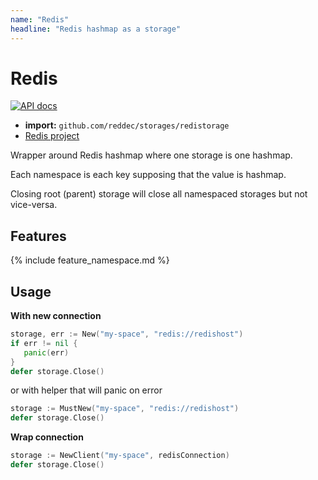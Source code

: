 ```yaml
---
name: "Redis"
headline: "Redis hashmap as a storage"
---
```

# Redis

[![API docs](https://godoc.org/github.com/reddec/storages/redistorage?status.svg)](http://godoc.org/github.com/reddec/storages/redistorage)

* **import:** `github.com/reddec/storages/redistorage`
* [Redis project](https://github.com/go-redis/redis) 

Wrapper around Redis hashmap where one storage is one hashmap.

Each namespace is each key supposing that the value is hashmap.

Closing root (parent) storage will close all namespaced storages but not vice-versa.

## Features

{% include feature_namespace.md %}

## Usage

**With new connection**

```go
storage, err := New("my-space", "redis://redishost")
if err != nil {
   panic(err)    
}
defer storage.Close()
```

or with helper that will panic on error

```go
storage := MustNew("my-space", "redis://redishost")
defer storage.Close()
```

**Wrap connection**

```go
storage := NewClient("my-space", redisConnection)
defer storage.Close()
```

